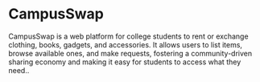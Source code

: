 # CampusSwap
CampusSwap is a web platform for college students to rent or exchange clothing, books, gadgets, and accessories. It allows users to list items, browse available ones, and make requests, fostering a community-driven sharing economy and making it easy for students to access what they need..
